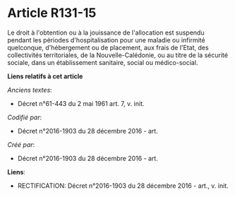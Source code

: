 # Article R131-15

Le droit à l'obtention ou à la jouissance de l'allocation est suspendu pendant les périodes d'hospitalisation pour une
maladie ou infirmité quelconque, d'hébergement ou de placement, aux frais de l'Etat, des collectivités territoriales, de la
Nouvelle-Calédonie, ou au titre de la sécurité sociale, dans un établissement sanitaire, social ou médico-social.

**Liens relatifs à cet article**

_Anciens textes_:

  - Décret n°61-443 du 2 mai 1961 art. 7, v. init.

_Codifié par_:

  - Décret n°2016-1903 du 28 décembre 2016 - art.

_Créé par_:

  - Décret n°2016-1903 du 28 décembre 2016 - art.

**Liens**:

  - RECTIFICATION: Décret n°2016-1903 du 28 décembre 2016 - art., v. init.
